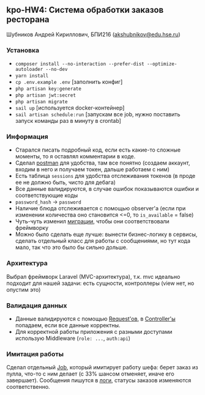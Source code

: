 ## kpo-HW4: Система обработки заказов ресторана
Шубников Андрей Кириллович, БПИ216 ([akshubnikov@edu.hse.ru](mailto:akshubnikov@edu.hse.ru))

### Установка
- ```composer install --no-interaction --prefer-dist --optimize-autoloader --no-dev```
- ```yarn install```
- ```cp .env.example .env``` [заполнить конфиг]
- ```php artisan key:generate```
- ```php artisan jwt:secret```
- ```php artisan migrate```
- ```sail up``` [используется docker-контейнер]
- ```sail artisan schedule:run``` [запускам все job, нужно поставить запуск команды раз в минуту в crontab]

### Информация
- Старался писать подробный код, если есть какие-то сложные моменты, то я оставлял комментарии в коде. 
- Сделал [postman](https://github.com/shbov/hse-java-hw4/blob/master/postman.json) для удобства, там все понятно (создаем аккаунт, входим в него и получаем токен, дальше работаем с ним)
- Есть таблица `sessions` для удобства отслеживания токенов (в проде ее не должно быть, чисто для дебага)
- Все данные валидируются, в случае ошибок показываются ошибки и соответствующие коды
- ```password_hash``` -> ```password```
- Наличие блюда отслеживается с помощью observer'a (если при изменении количества оно становится <=0, то ```is_available``` = false)
- Чуть-чуть изменил [миграции](https://github.com/shbov/hse-java-hw4/tree/master/database/migrations), чтобы они соответствовали фреймворку 
- Можно было сделать еще лучше: вынести бизнес-логику в сервисы, сделать отдельный класс для работы с сообщениями, но тут кода мало, так что это было бы сильно дольше. 

### Архитектура
Выбрал фреймворк Laravel (MVC-архитектура), т.к. mvc идеально подходит для нашей задачи: есть сущности, контроллеры (view нет, но опустим это)

### Валидация данных
- Данные валидируются с помощью [Request'ов](https://github.com/shbov/hse-java-hw4/tree/master/app/Http/Requests), в [Controller'ы](https://github.com/shbov/hse-java-hw4/tree/master/app/Http/Controllers) попадаем, если все данные корректны.
- Для корректной работы приложения с разными доступами использую Middleware (```role: ...```, ```auth:api```)

### Имитация работы
Сделал отдельный [Job](https://github.com/shbov/hse-java-hw4/blob/master/app/Jobs/ServeOrder.php), который имитирует работу шефа: берет заказ из пулла, что-то с ним делает (с 33% шансом отменяет, иначе его завершает). Сообщения пишутся в [логи](https://github.com/shbov/hse-java-hw4/tree/master/storage/logs), статусы заказов изменяются соответственно.

